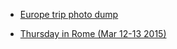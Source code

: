 
- [Europe trip photo dump](/2015/04/europe-trip/)

- [Thursday in Rome (Mar 12-13 2015)](/2015/04/thursday-in-rome/)
